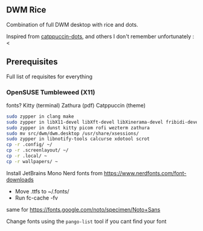 ## DWM Rice

Combination of full DWM desktop with rice and dots.

Inspired from [catppuccin-dots](https://github.com/clarks03/catppuccin-dots), and others I don't remember unfortunately :<

## Prerequisites

Full list of requisites for everything

### OpenSUSE Tumbleweed (X11)

fonts?
Kitty (terminal)
Zathura (pdf)
Catppuccin (theme)

```bash
sudo zypper in clang make
sudo zypper in libX11-devel libXft-devel libXinerama-devel fribidi-devel libXrandr-devel imlib2-devel
sudo zypper in dunst kitty picom rofi wezterm zathura
sudo mv src/dwm/dwm.desktop /usr/share/xsessions/
sudo zypper in libnotify-tools calcurse xdotool scrot
cp -r .config/ ~/
cp -r .screenlayout/ ~/
cp -r .local/ ~
cp -r wallpapers/ ~
```

Install JetBrains Mono Nerd fonts from https://www.nerdfonts.com/font-downloads
- Move .ttfs to ~/.fonts/
- Run fc-cache -fv

same for https://fonts.google.com/noto/specimen/Noto+Sans

Change fonts using the `pango-list` tool if you cant find your font